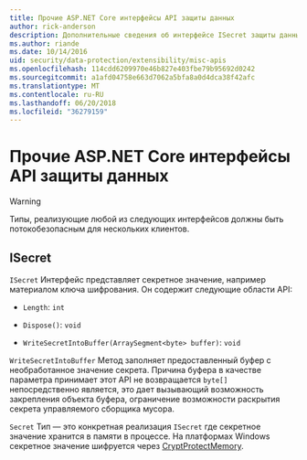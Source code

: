```yaml
---
title: Прочие ASP.NET Core интерфейсы API защиты данных
author: rick-anderson
description: Дополнительные сведения об интерфейсе ISecret защиты данных для ASP.NET Core.
ms.author: riande
ms.date: 10/14/2016
uid: security/data-protection/extensibility/misc-apis
ms.openlocfilehash: 114cdd6209970e46b827e403fbe79b95692d0242
ms.sourcegitcommit: a1afd04758e663d7062a5bfa8a0d4dca38f42afc
ms.translationtype: MT
ms.contentlocale: ru-RU
ms.lasthandoff: 06/20/2018
ms.locfileid: "36279159"
---
```

# <a name="miscellaneous-aspnet-core-data-protection-apis"></a>Прочие ASP.NET Core интерфейсы API защиты данных

<a name="data-protection-extensibility-mics-apis"></a>

>[!WARNING]
> Типы, реализующие любой из следующих интерфейсов должны быть потокобезопасным для нескольких клиентов.

## <a name="isecret"></a>ISecret

`ISecret` Интерфейс представляет секретное значение, например материалом ключа шифрования. Он содержит следующие области API:

* `Length`: `int`

* `Dispose()`: `void`

* `WriteSecretIntoBuffer(ArraySegment<byte> buffer)`: `void`

`WriteSecretIntoBuffer` Метод заполняет предоставленный буфер с необработанное значение секрета. Причина буфера в качестве параметра принимает этот API не возвращается `byte[]` непосредственно является, это дает вызывающий возможность закрепления объекта буфера, ограничение возможности раскрытия секрета управляемого сборщика мусора.

`Secret` Тип — это конкретная реализация `ISecret` где секретное значение хранится в памяти в процессе. На платформах Windows секретное значение шифруется через [CryptProtectMemory](https://msdn.microsoft.com/library/windows/desktop/aa380262(v=vs.85).aspx).

